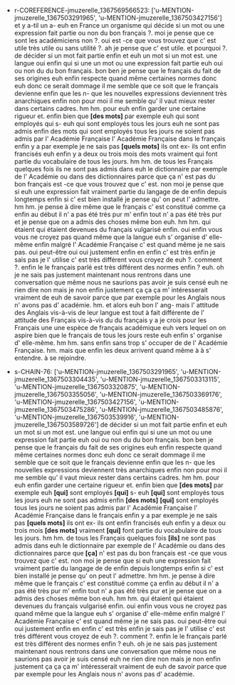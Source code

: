  * r-COREFERENCE-jmuzerelle_1367569566523: ['u-MENTION-jmuzerelle_1367503291965', 'u-MENTION-jmuzerelle_1367503427156']
	et y a-til un a- euh en France un organisme qui décide si un mot ou une expression fait partie ou non du bon français ?.
	 moi je pense que ce sont les académiciens non ?.
	 oui est -ce que vous trouvez que c' est utile très utile ou sans utilité ?.
	 ah je pense que c' est utile.
	 et pourquoi ?.
	 de décider si un mot fait partie enfin et euh un mot si un mot est.
	 une langue oui enfin qui si une un mot ou une expression fait partie euh oui ou non du du bon français.
	 bon ben je pense que le français du fait de ses origines euh enfin respecte quand même certaines normes donc euh donc ce serait dommage il me semble que ce soit que le français devienne enfin que les n- que les nouvelles expressions deviennent très anarchiques enfin non pour moi il me semble qu' il vaut mieux rester dans certains cadres.
	 hm hm.
	 pour euh enfin garder une certaine rigueur et.
	 enfin bien que **[des mots]** par exemple euh qui sont employés qui s- euh qui sont employés tous les jours euh ne sont pas admis enfin des mots qui sont employés tous les jours ne soient pas admis par l' Académie Française l' Académie Française dans le français enfin y a par exemple je ne sais pas **[quels mots]** ils ont ex- ils ont enfin francisés euh enfin y a deux ou trois mois des mots vraiment qui font partie du vocabulaire de tous les jours.
	 hm hm.
	 de tous les Français quelques fois ils ne sont pas admis dans euh le dictionnaire par exemple de l' Académie ou dans des dictionnaires parce que ça n' est pas du bon français est -ce que vous trouvez que c' est.
	 non moi je pense que si euh une expression fait vraiment partie du langage de de enfin depuis longtemps enfin si c' est bien installé je pense qu' on peut l' admettre.
	 hm hm.
	 je pense à dire même que le français c' est constitué comme ça enfin au début il n' a pas été très pur m' enfin tout n' a pas été très pur et je pense que on a admis des choses même bon euh.
	 hm hm.
	 qui étaient qui étaient devenues du français vulgarisé enfin.
	 oui enfin vous vous ne croyez pas quand même que la langue euh s' organise d' elle-même enfin malgré l' Académie Française c' est quand même je ne sais pas.
	 oui peut-être oui oui justement enfin en enfin c' est très enfin je sais pas je l' utilise c' est très différent vous croyez de euh ?.
	 comment ?.
	 enfin le le français parlé est très différent des normes enfin ? euh.
	 oh je ne sais pas justement maintenant nous rentrons dans une conversation que même nous ne saurions pas avoir je suis censé euh ne rien dire non mais je non enfin justement ça ça ça m' intéresserait vraiment de euh de savoir parce que par exemple pour les Anglais nous n' avons pas d' académie.
	 hm.
	 et alors euh bon l' ang- mais l' attitude des Anglais vis-à-vis de leur langue est tout à fait différente de l' attitude des Français vis-à-vis du du français y a je crois pour les Français une une espèce de français académique euh vers lequel on on aspire bien que le français de tous les jours reste euh enfin s' organise d' elle-même.
	 hm hm.
	 sans enfin sans trop s' occuper de de l' Académie Française.
	 hm.
	 mais que enfin les deux arrivent quand même à à s' entendre.
	 à se rejoindre.
	
 * s-CHAIN-76: ['u-MENTION-jmuzerelle_1367503291965', 'u-MENTION-jmuzerelle_1367503304435', 'u-MENTION-jmuzerelle_1367503313115', 'u-MENTION-jmuzerelle_1367503320875', 'u-MENTION-jmuzerelle_1367503355056', 'u-MENTION-jmuzerelle_1367503369176', 'u-MENTION-jmuzerelle_1367503427156', 'u-MENTION-jmuzerelle_1367503475286', 'u-MENTION-jmuzerelle_1367503485876', 'u-MENTION-jmuzerelle_1367503539916', 'u-MENTION-jmuzerelle_1367503589726']
	de décider si un mot fait partie enfin et euh un mot si un mot est.
	 une langue oui enfin qui si une un mot ou une expression fait partie euh oui ou non du du bon français.
	 bon ben je pense que le français du fait de ses origines euh enfin respecte quand même certaines normes donc euh donc ce serait dommage il me semble que ce soit que le français devienne enfin que les n- que les nouvelles expressions deviennent très anarchiques enfin non pour moi il me semble qu' il vaut mieux rester dans certains cadres.
	 hm hm.
	 pour euh enfin garder une certaine rigueur et.
	 enfin bien que **[des mots]** par exemple euh **[qui]** sont employés **[qui]** s- euh **[qui]** sont employés tous les jours euh ne sont pas admis enfin **[des mots]** **[qui]** sont employés tous les jours ne soient pas admis par l' Académie Française l' Académie Française dans le français enfin y a par exemple je ne sais pas **[quels mots]** ils ont ex- ils ont enfin francisés euh enfin y a deux ou trois mois **[des mots]** vraiment **[qui]** font partie du vocabulaire de tous les jours.
	 hm hm.
	 de tous les Français quelques fois **[ils]** ne sont pas admis dans euh le dictionnaire par exemple de l' Académie ou dans des dictionnaires parce que **[ça]** n' est pas du bon français est -ce que vous trouvez que c' est.
	 non moi je pense que si euh une expression fait vraiment partie du langage de de enfin depuis longtemps enfin si c' est bien installé je pense qu' on peut l' admettre.
	 hm hm.
	 je pense à dire même que le français c' est constitué comme ça enfin au début il n' a pas été très pur m' enfin tout n' a pas été très pur et je pense que on a admis des choses même bon euh.
	 hm hm.
	 qui étaient qui étaient devenues du français vulgarisé enfin.
	 oui enfin vous vous ne croyez pas quand même que la langue euh s' organise d' elle-même enfin malgré l' Académie Française c' est quand même je ne sais pas.
	 oui peut-être oui oui justement enfin en enfin c' est très enfin je sais pas je l' utilise c' est très différent vous croyez de euh ?.
	 comment ?.
	 enfin le le français parlé est très différent des normes enfin ? euh.
	 oh je ne sais pas justement maintenant nous rentrons dans une conversation que même nous ne saurions pas avoir je suis censé euh ne rien dire non mais je non enfin justement ça ça ça m' intéresserait vraiment de euh de savoir parce que par exemple pour les Anglais nous n' avons pas d' académie.
	
